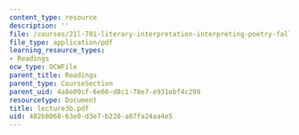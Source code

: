 ```yaml
---
content_type: resource
description: ''
file: /courses/21l-701-literary-interpretation-interpreting-poetry-fall-2003/482b806863e0d3e7b220a87fa24aa4e5_lecture3b.pdf
file_type: application/pdf
learning_resource_types:
- Readings
ocw_type: OCWFile
parent_title: Readings
parent_type: CourseSection
parent_uid: 4a8e09cf-6e66-d8c1-78e7-e931ebf4c299
resourcetype: Document
title: lecture3b.pdf
uid: 482b8068-63e0-d3e7-b220-a87fa24aa4e5
---
```

